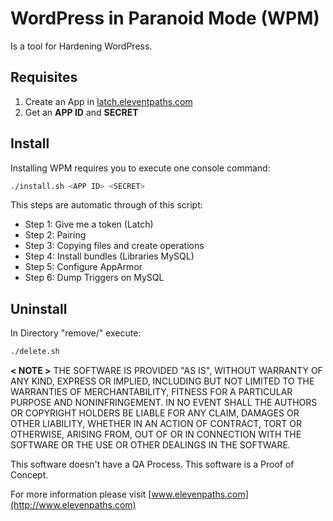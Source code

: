 WordPress in Paranoid Mode (WPM)
================================

Is a tool for Hardening WordPress.

Requisites
----------

1. Create an App in [latch.eleventpaths.com](https://latch.elevenpaths.com)
2. Get an **APP ID** and **SECRET**

Install
-------

Installing WPM requires you to execute one console command:

```bash
./install.sh <APP ID> <SECRET>
```

This steps are automatic through of this script:

 * Step 1: Give me a token (Latch)
 * Step 2: Pairing
 * Step 3: Copying files and create operations
 * Step 4: Install bundles (Libraries MySQL)
 * Step 5: Configure AppArmor
 * Step 6: Dump Triggers on MySQL

Uninstall
---------

In Directory "remove/" execute:

```bash
./delete.sh
```

**< NOTE >** THE SOFTWARE IS PROVIDED "AS IS", WITHOUT WARRANTY OF ANY
	KIND, EXPRESS OR IMPLIED, INCLUDING BUT NOT LIMITED TO THE
	WARRANTIES OF MERCHANTABILITY, FITNESS FOR A PARTICULAR 
	PURPOSE AND NONINFRINGEMENT. IN NO EVENT SHALL THE AUTHORS
	OR COPYRIGHT HOLDERS BE LIABLE FOR ANY CLAIM, DAMAGES OR
	OTHER LIABILITY, WHETHER IN AN ACTION OF CONTRACT, TORT OR
	OTHERWISE, ARISING FROM, OUT OF OR IN CONNECTION WITH THE
	SOFTWARE OR THE USE OR OTHER DEALINGS IN THE SOFTWARE.

This software doesn't have a QA Process. This software is a Proof of Concept.

For more information please visit [www.elevenpaths.com](http://www.elevenpaths.com)
